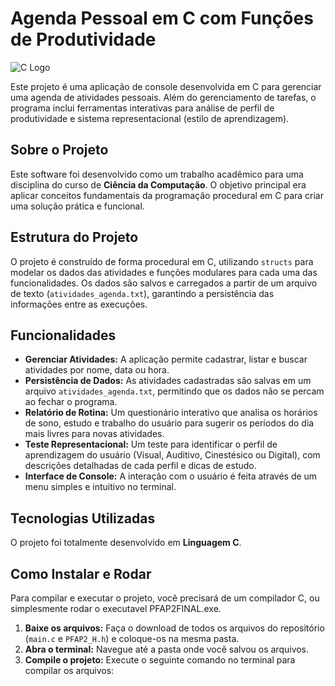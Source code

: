 # Agenda Pessoal em C com Funções de Produtividade
![C Logo](https://img.shields.io/badge/C-00599C?style=for-the-badge&logo=c&logoColor=white)

Este projeto é uma aplicação de console desenvolvida em C para gerenciar uma agenda de atividades pessoais. Além do gerenciamento de tarefas, o programa inclui ferramentas interativas para análise de perfil de produtividade e sistema representacional (estilo de aprendizagem).

## Sobre o Projeto

Este software foi desenvolvido como um trabalho acadêmico para uma disciplina do curso de **Ciência da Computação**. O objetivo principal era aplicar conceitos fundamentais da programação procedural em C para criar uma solução prática e funcional.

## Estrutura do Projeto

O projeto é construído de forma procedural em C, utilizando `structs` para modelar os dados das atividades e funções modulares para cada uma das funcionalidades. Os dados são salvos e carregados a partir de um arquivo de texto (`atividades_agenda.txt`), garantindo a persistência das informações entre as execuções.

## Funcionalidades

* **Gerenciar Atividades:** A aplicação permite cadastrar, listar e buscar atividades por nome, data ou hora.
* **Persistência de Dados:** As atividades cadastradas são salvas em um arquivo `atividades_agenda.txt`, permitindo que os dados não se percam ao fechar o programa.
* **Relatório de Rotina:** Um questionário interativo que analisa os horários de sono, estudo e trabalho do usuário para sugerir os períodos do dia mais livres para novas atividades.
* **Teste Representacional:** Um teste para identificar o perfil de aprendizagem do usuário (Visual, Auditivo, Cinestésico ou Digital), com descrições detalhadas de cada perfil e dicas de estudo.
* **Interface de Console:** A interação com o usuário é feita através de um menu simples e intuitivo no terminal.

## Tecnologias Utilizadas

O projeto foi totalmente desenvolvido em **Linguagem C**.

## Como Instalar e Rodar

Para compilar e executar o projeto, você precisará de um compilador C, ou simplesmente rodar o executavel PFAP2FINAL.exe.

1.  **Baixe os arquivos:** Faça o download de todos os arquivos do repositório (`main.c` e `PFAP2_H.h`) e coloque-os na mesma pasta.
2.  **Abra o terminal:** Navegue até a pasta onde você salvou os arquivos.
3.  **Compile o projeto:** Execute o seguinte comando no terminal para compilar os arquivos:
